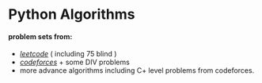 # Python Algorithms

#### problem sets from:
+ _[leetcode](https://leetcode.com)_ ( including 75 blind )
+ _[codeforces](https://codeforces.com)_ + some DIV problems
+ more advance algorithms including C+ level problems from codeforces.
